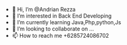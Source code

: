 - 👋 Hi, I’m @Andrian Rezza
- 👀 I’m interested in Back End Developing
- 🌱 I’m currently learning Java,Php,python,Js
- 💞️ I’m looking to collaborate on ...
- 📫 How to reach me +6285724086702

<!---
Andrian891/Andrian891 is a ✨ special ✨ repository because its `README.md` (this file) appears on your GitHub profile.
You can click the Preview link to take a look at your changes.
--->
